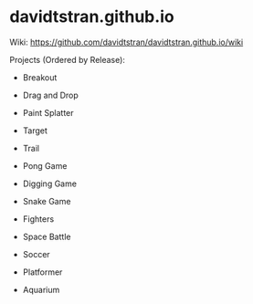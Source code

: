 # davidtstran.github.io

Wiki: https://github.com/davidtstran/davidtstran.github.io/wiki

Projects (Ordered by Release): 

  - Breakout
  
  - Drag and Drop
  
  - Paint Splatter
  
  - Target
  
  - Trail
        
  - Pong Game
  
  - Digging Game
  
  - Snake Game
  
  - Fighters

  - Space Battle

  - Soccer
  
  - Platformer
  
  - Aquarium
